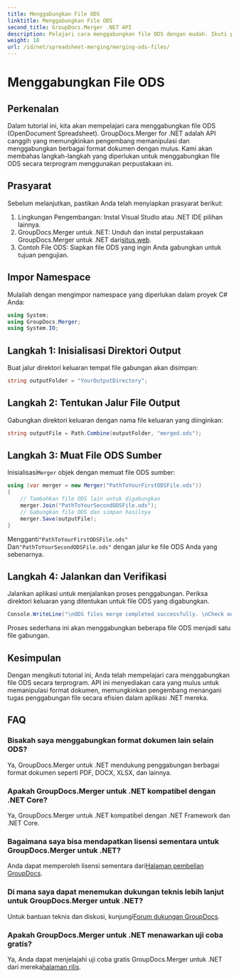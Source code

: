 ```yaml
---
title: Menggabungkan File ODS
linktitle: Menggabungkan File ODS
second_title: GroupDocs.Merger .NET API
description: Pelajari cara menggabungkan file ODS dengan mudah. Ikuti panduan langkah demi langkah kami untuk manipulasi dokumen yang lancar.
weight: 18
url: /id/net/spreadsheet-merging/merging-ods-files/
---
```


# Menggabungkan File ODS

## Perkenalan
Dalam tutorial ini, kita akan mempelajari cara menggabungkan file ODS (OpenDocument Spreadsheet). GroupDocs.Merger for .NET adalah API canggih yang memungkinkan pengembang memanipulasi dan menggabungkan berbagai format dokumen dengan mulus. Kami akan membahas langkah-langkah yang diperlukan untuk menggabungkan file ODS secara terprogram menggunakan perpustakaan ini.
## Prasyarat
Sebelum melanjutkan, pastikan Anda telah menyiapkan prasyarat berikut:
1. Lingkungan Pengembangan: Instal Visual Studio atau .NET IDE pilihan lainnya.
2.  GroupDocs.Merger untuk .NET: Unduh dan instal perpustakaan GroupDocs.Merger untuk .NET dari[situs web](https://releases.groupdocs.com/merger/net/).
3. Contoh File ODS: Siapkan file ODS yang ingin Anda gabungkan untuk tujuan pengujian.

## Impor Namespace
Mulailah dengan mengimpor namespace yang diperlukan dalam proyek C# Anda:
```csharp
using System; 
using GroupDocs.Merger;
using System.IO;
```
## Langkah 1: Inisialisasi Direktori Output
Buat jalur direktori keluaran tempat file gabungan akan disimpan:
```csharp
string outputFolder = "YourOutputDirectory";
```
## Langkah 2: Tentukan Jalur File Output
Gabungkan direktori keluaran dengan nama file keluaran yang diinginkan:
```csharp
string outputFile = Path.Combine(outputFolder, "merged.ods");
```
## Langkah 3: Muat File ODS Sumber
 Inisialisasi`Merger` objek dengan memuat file ODS sumber:
```csharp
using (var merger = new Merger("PathToYourFirstODSFile.ods"))
{
    // Tambahkan file ODS lain untuk digabungkan
    merger.Join("PathToYourSecondODSFile.ods");
    // Gabungkan file ODS dan simpan hasilnya
    merger.Save(outputFile);
}
```
 Mengganti`"PathToYourFirstODSFile.ods"` Dan`"PathToYourSecondODSFile.ods"` dengan jalur ke file ODS Anda yang sebenarnya.
## Langkah 4: Jalankan dan Verifikasi
Jalankan aplikasi untuk menjalankan proses penggabungan. Periksa direktori keluaran yang ditentukan untuk file ODS yang digabungkan.
```csharp
Console.WriteLine("\nODS files merge completed successfully. \nCheck output in {0}", outputFolder);
```
Proses sederhana ini akan menggabungkan beberapa file ODS menjadi satu file gabungan.

## Kesimpulan
Dengan mengikuti tutorial ini, Anda telah mempelajari cara menggabungkan file ODS secara terprogram. API ini menyediakan cara yang mulus untuk memanipulasi format dokumen, memungkinkan pengembang menangani tugas penggabungan file secara efisien dalam aplikasi .NET mereka.

## FAQ
### Bisakah saya menggabungkan format dokumen lain selain ODS?
Ya, GroupDocs.Merger untuk .NET mendukung penggabungan berbagai format dokumen seperti PDF, DOCX, XLSX, dan lainnya.
### Apakah GroupDocs.Merger untuk .NET kompatibel dengan .NET Core?
Ya, GroupDocs.Merger untuk .NET kompatibel dengan .NET Framework dan .NET Core.
### Bagaimana saya bisa mendapatkan lisensi sementara untuk GroupDocs.Merger untuk .NET?
 Anda dapat memperoleh lisensi sementara dari[Halaman pembelian GroupDocs](https://purchase.groupdocs.com/temporary-license/).
### Di mana saya dapat menemukan dukungan teknis lebih lanjut untuk GroupDocs.Merger untuk .NET?
 Untuk bantuan teknis dan diskusi, kunjungi[Forum dukungan GroupDocs](https://forum.groupdocs.com/c/merger/32).
### Apakah GroupDocs.Merger untuk .NET menawarkan uji coba gratis?
 Ya, Anda dapat menjelajahi uji coba gratis GroupDocs.Merger untuk .NET dari mereka[halaman rilis](https://releases.groupdocs.com/).